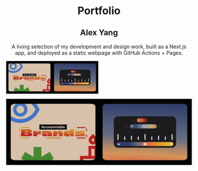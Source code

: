 
<h1 align="center">Portfolio</h1>
<h2 align="center">Alex Yang</h2>

<p align="center">A living selection of my development and design work, built as a Next.js app, and deployed as a static webpage with GitHub Actions + Pages.</p>

<a title="Webpage" target="_blank" align="center" href="https://alexya.ng/"><img width="250" align="center" src=".github/images/preview.png"></a>

![Preview](.github/images/preview.png)
